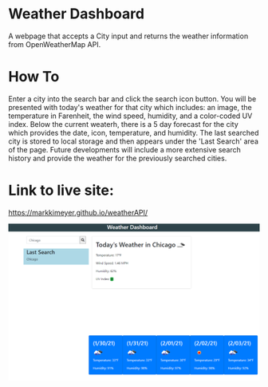 # Weather Dashboard
A webpage that accepts a City input and returns the weather information from OpenWeatherMap API. 

# How To
Enter a city into the search bar and click the search icon button. You will be presented with today's weather for that city which includes: an image, the temperature in Farenheit, the wind speed, humidity, and a color-coded UV index. Below the current weaterh, there is a 5 day forecast for the city which provides the date, icon, temperature, and humidity. The last searched city is stored to local storage and then appears under the 'Last Search' area of the page. Future developments will include a more extensive search history and provide the weather for the previously searched cities. 

# Link to live site: 
https://markkimeyer.github.io/weatherAPI/

![weather dashboard](dashboard.png)

